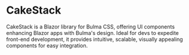 # CakeStack
CakeStack is a Blazor library for Bulma CSS, offering UI components enhancing Blazor apps with Bulma's design. Ideal for devs to expedite front-end development, it provides intuitive, scalable, visually appealing components for easy integration.
